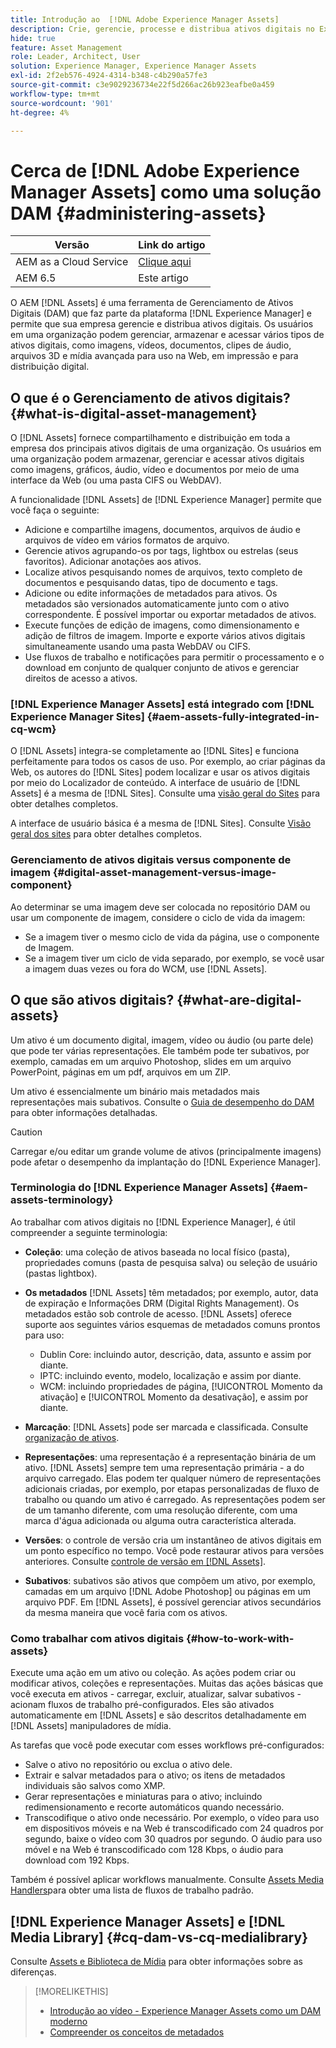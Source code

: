 ```yaml
---
title: Introdução ao  [!DNL Adobe Experience Manager Assets]
description: Crie, gerencie, processe e distribua ativos digitais no Experience Manager. Esses guias descrevem práticas recomendadas, recursos de acessibilidade e como usar ativos do AEM 6.5.
hide: true
feature: Asset Management
role: Leader, Architect, User
solution: Experience Manager, Experience Manager Assets
exl-id: 2f2eb576-4924-4314-b348-c4b290a57fe3
source-git-commit: c3e9029236734e22f5d266ac26b923eafbe0a459
workflow-type: tm+mt
source-wordcount: '901'
ht-degree: 4%

---
```


# Cerca de [!DNL Adobe Experience Manager Assets] como uma solução DAM {#administering-assets}

| Versão | Link do artigo |
| -------- | ---------------------------- |
| AEM as a Cloud Service | [Clique aqui](https://experienceleague.adobe.com/pt-br/docs/experience-manager-cloud-service/content/assets/overview) |
| AEM 6.5 | Este artigo |

O AEM [!DNL Assets] é uma ferramenta de Gerenciamento de Ativos Digitais (DAM) que faz parte da plataforma [!DNL Experience Manager] e permite que sua empresa gerencie e distribua ativos digitais. Os usuários em uma organização podem gerenciar, armazenar e acessar vários tipos de ativos digitais, como imagens, vídeos, documentos, clipes de áudio, arquivos 3D e mídia avançada para uso na Web, em impressão e para distribuição digital.

## O que é o Gerenciamento de ativos digitais? {#what-is-digital-asset-management}

O [!DNL Assets] fornece compartilhamento e distribuição em toda a empresa dos principais ativos digitais de uma organização. Os usuários em uma organização podem armazenar, gerenciar e acessar ativos digitais como imagens, gráficos, áudio, vídeo e documentos por meio de uma interface da Web (ou uma pasta CIFS ou WebDAV).

A funcionalidade [!DNL Assets] de [!DNL Experience Manager] permite que você faça o seguinte:

* Adicione e compartilhe imagens, documentos, arquivos de áudio e arquivos de vídeo em vários formatos de arquivo.
* Gerencie ativos agrupando-os por tags, lightbox ou estrelas (seus favoritos). Adicionar anotações aos ativos.
* Localize ativos pesquisando nomes de arquivos, texto completo de documentos e pesquisando datas, tipo de documento e tags.
* Adicione ou edite informações de metadados para ativos. Os metadados são versionados automaticamente junto com o ativo correspondente. É possível importar ou exportar metadados de ativos.
* Execute funções de edição de imagens, como dimensionamento e adição de filtros de imagem. Importe e exporte vários ativos digitais simultaneamente usando uma pasta WebDAV ou CIFS.
* Use fluxos de trabalho e notificações para permitir o processamento e o download em conjunto de qualquer conjunto de ativos e gerenciar direitos de acesso a ativos.

### [!DNL Experience Manager Assets] está integrado com [!DNL Experience Manager Sites] {#aem-assets-fully-integrated-in-cq-wcm}

O [!DNL Assets] integra-se completamente ao [!DNL Sites] e funciona perfeitamente para todos os casos de uso. Por exemplo, ao criar páginas da Web, os autores do [!DNL Sites] podem localizar e usar os ativos digitais por meio do Localizador de conteúdo. A interface de usuário de [!DNL Assets] é a mesma de [!DNL Sites]. Consulte uma [visão geral do Sites](/help/sites-authoring/page-authoring.md) para obter detalhes completos.

A interface de usuário básica é a mesma de [!DNL Sites]. Consulte [Visão geral dos sites](/help/sites-authoring/page-authoring.md) para obter detalhes completos.

### Gerenciamento de ativos digitais versus componente de imagem {#digital-asset-management-versus-image-component}

Ao determinar se uma imagem deve ser colocada no repositório DAM ou usar um componente de imagem, considere o ciclo de vida da imagem:

* Se a imagem tiver o mesmo ciclo de vida da página, use o componente de Imagem.
* Se a imagem tiver um ciclo de vida separado, por exemplo, se você usar a imagem duas vezes ou fora do WCM, use [!DNL Assets].

## O que são ativos digitais? {#what-are-digital-assets}

Um ativo é um documento digital, imagem, vídeo ou áudio (ou parte dele) que pode ter várias representações. Ele também pode ter subativos, por exemplo, camadas em um arquivo Photoshop, slides em um arquivo PowerPoint, páginas em um pdf, arquivos em um ZIP.

Um ativo é essencialmente um binário mais metadados mais representações mais subativos. Consulte o [Guia de desempenho do DAM](/help/sites-deploying/assets-performance-sizing.md) para obter informações detalhadas.

>[!CAUTION]
>
>Carregar e/ou editar um grande volume de ativos (principalmente imagens) pode afetar o desempenho da implantação do [!DNL Experience Manager].

### Terminologia do [!DNL Experience Manager Assets] {#aem-assets-terminology}

Ao trabalhar com ativos digitais no [!DNL Experience Manager], é útil compreender a seguinte terminologia:

* **Coleção**: uma coleção de ativos baseada no local físico (pasta), propriedades comuns (pasta de pesquisa salva) ou seleção de usuário (pastas lightbox).

* **Os metadados** [!DNL Assets] têm metadados; por exemplo, autor, data de expiração e Informações DRM (Digital Rights Management). Os metadados estão sob controle de acesso. [!DNL Assets] oferece suporte aos seguintes vários esquemas de metadados comuns prontos para uso:

   * Dublin Core: incluindo autor, descrição, data, assunto e assim por diante.
   * IPTC: incluindo evento, modelo, localização e assim por diante.
   * WCM: incluindo propriedades de página, [!UICONTROL Momento da ativação] e [!UICONTROL Momento da desativação], e assim por diante.

* **Marcação**: [!DNL Assets] pode ser marcada e classificada. Consulte [organização de ativos](/help/assets/organize-assets.md).

* **Representações**: uma representação é a representação binária de um ativo. [!DNL Assets] sempre tem uma representação primária - a do arquivo carregado. Elas podem ter qualquer número de representações adicionais criadas, por exemplo, por etapas personalizadas de fluxo de trabalho ou quando um ativo é carregado. As representações podem ser de um tamanho diferente, com uma resolução diferente, com uma marca d&#39;água adicionada ou alguma outra característica alterada.

* **Versões**: o controle de versão cria um instantâneo de ativos digitais em um ponto específico no tempo. Você pode restaurar ativos para versões anteriores. Consulte [controle de versão em [!DNL Assets]](manage-assets.md#asset-versioning).

* **Subativos**: subativos são ativos que compõem um ativo, por exemplo, camadas em um arquivo [!DNL Adobe Photoshop] ou páginas em um arquivo PDF. Em [!DNL Assets], é possível gerenciar ativos secundários da mesma maneira que você faria com os ativos.

### Como trabalhar com ativos digitais {#how-to-work-with-assets}

Execute uma ação em um ativo ou coleção. As ações podem criar ou modificar ativos, coleções e representações. Muitas das ações básicas que você executa em ativos - carregar, excluir, atualizar, salvar subativos - acionam fluxos de trabalho pré-configurados. Eles são ativados automaticamente em [!DNL Assets] e são descritos detalhadamente em [!DNL Assets] manipuladores de mídia.

As tarefas que você pode executar com esses workflows pré-configurados:

* Salve o ativo no repositório ou exclua o ativo dele.
* Extrair e salvar metadados para o ativo; os itens de metadados individuais são salvos como XMP.
* Gerar representações e miniaturas para o ativo; incluindo redimensionamento e recorte automáticos quando necessário.
* Transcodifique o ativo onde necessário. Por exemplo, o vídeo para uso em dispositivos móveis e na Web é transcodificado com 24 quadros por segundo, baixe o vídeo com 30 quadros por segundo. O áudio para uso móvel e na Web é transcodificado com 128 Kbps, o áudio para download com 192 Kbps.

Também é possível aplicar workflows manualmente. Consulte [Assets Media Handlers](media-handlers.md)para obter uma lista de fluxos de trabalho padrão.

## [!DNL Experience Manager Assets] e [!DNL Media Library] {#cq-dam-vs-cq-medialibrary}

Consulte [Assets e Biblioteca de Mídia](medialibrary.md) para obter informações sobre as diferenças.

>[!MORELIKETHIS]
>
>* [Introdução ao vídeo - Experience Manager Assets como um DAM moderno](https://www.youtube.com/watch?v=PBwQqZgC-yo)
>* [Compreender os conceitos de metadados](/help/assets/metadata-concepts.md)
